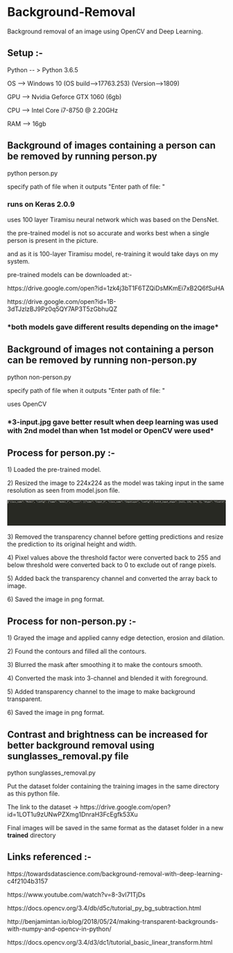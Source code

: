 # Background-Removal
Background removal of an image using OpenCV and Deep Learning.

<h2> Setup :- </h2>
<p> Python -- > Python 3.6.5 </p>
<p> OS --> Windows 10 (OS build-->17763.253) (Version-->1809) </p>
<p> GPU --> Nvidia Geforce GTX 1060 (6gb) </p>
<p> CPU --> Intel Core i7-8750 @ 2.20GHz </p>
<p> RAM --> 16gb </p>

<h2> Background of images containing a person can be removed by running person.py </h2>
<p> python person.py </p>
<p> specify path of file when it outputs "Enter path of file: " </p>
<h3> runs on Keras 2.0.9 </h3>
<p> uses 100 layer Tiramisu neural network which was based on the DensNet. </p>
<p> the pre-trained model is not so accurate and works best when a single person is present in the picture. </p>
<p> and as it is 100-layer Tiramisu model, re-training it would take days on my system. </p>
<p> pre-trained models can be downloaded at:- </p>
<p> https://drive.google.com/open?id=1zk4j3bT1F6TZQiDsMKmEi7xB2Q6fSuHA </p>
<p> https://drive.google.com/open?id=1B-3dTJzlzBJ9Pz0q5QY7AP3T5zGbhuQZ </p>
<h3> *both models gave different results depending on the image* </h3>

<h2> Background of images not containing a person can be removed by running non-person.py </h2>
<p> python non-person.py </p>
<p> specify path of file when it outputs "Enter path of file: " </p>
<p> uses OpenCV </p>

<h3> *3-input.jpg gave better result when deep learning was used with 2nd model than when 1st model or OpenCV were used* </h3>

<h2> Process for person.py :- </h2>
<p> 1) Loaded the pre-trained model. </p>
<p> 2) Resized the image to 224x224 as the model was taking input in the same resolution as seen from model.json file. </p>
<img src="json.png">
<p> 3) Removed the transparency channel before getting predictions and resize the prediction to its original height and width. </p>
<p> 4) Pixel values above the threshold factor were converted back to 255 and below threshold were converted back to 0 to exclude out of          range pixels. </p>
<p> 5) Added back the transparency channel and converted the array back to image. </p>
<p> 6) Saved the image in png format. </p>

<h2> Process for non-person.py :- </h2>
<p> 1) Grayed the image and applied canny edge detection, erosion and dilation. </p>
<p> 2) Found the contours and filled all the contours. </p>
<p> 3) Blurred the mask after smoothing it to make the contours smooth. </p>
<p> 4) Converted the mask into 3-channel and blended it with foreground. </p>
<p> 5) Added transparency channel to the image to make background transparent. </p>
<p> 6) Saved the image in png format. </p>

<h2> Contrast and brightness can be increased for better background removal using sunglasses_removal.py file</h2>
<p> python sunglasses_removal.py </p>
<p> Put the dataset folder containing the training images in the same directory as this python file. </p>
<p> The link to the dataset -> https://drive.google.com/open?id=1LOT1u9zUNwPZXmg1DnraH3FcEgfk53Xu </p>
<p> Final images will be saved in the same format as the dataset folder in a new <b>trained</b> directory</p>

<h2> Links referenced :- </h2>
<p> https://towardsdatascience.com/background-removal-with-deep-learning-c4f2104b3157 </p>
<p> https://www.youtube.com/watch?v=8-3vl71TjDs </p>
<p> https://docs.opencv.org/3.4/db/d5c/tutorial_py_bg_subtraction.html </p>
<p> http://benjamintan.io/blog/2018/05/24/making-transparent-backgrounds-with-numpy-and-opencv-in-python/ </p>
<p> https://docs.opencv.org/3.4/d3/dc1/tutorial_basic_linear_transform.html </p>
